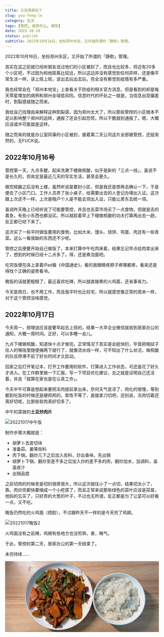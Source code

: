 ```yaml
---
title: 又双叒叕封了
slug: you-feng-le
category: 生活
tags: [管控, 居家办公, 做饭]
date: 2022-10-18
status: publish
subtitle: 2022年10月16日，坐标郑州东区，又开始所谓的「静默」管理。
---
```


2022年10月16日，坐标郑州东区，又开始了所谓的「静默」管理。

其实在这之前就已经听朋友说过他们的小区被封了，而且也比较多，将近有20多个小区吧，不过因为和他距离比较远，所以这边并没有感觉到任何异样，还是像平常生活一样，该上班上班，该出去玩出去玩，完全没有察觉到疫情有多严重。

我也经常会在「郑州本地宝」上查看关于防疫的相关官方消息，但是看到的却是每天零星增加的病例和郑州全域低风险。信息时代的坏处之一就是，当信息出现偏差时，割裂感就随之而来。

我给自己找理由来解释这种割裂感，因为郑州太大了，所以那些管控的小区根本不足以影响整个郑州的运转，通报了还会引起恐慌，所以干脆就别通报了。嗯，大概应该或许可能就是这样。

随之而来的就是办公室同事的小区被封，接着第二天公司这片全部被管控，还挺突然的，无FUCK说。

## 2022年10月16号

管控第一天，九点多醒，起床洗漱下楼做核酸，似乎是新的「三点一线」，虽说不是长久的，但肯定是最近几天的写实生活，甚至会更久。

做完核酸之后没有上楼，虽然听说是要封小区，但是我还是想再去确认一下，于是便去了小区门口。工作人员弄了张小桌子，给需要出去的人登记办理出入证。这次跟上次还不一样，上次是租户个人是不能去领出入证，只能让房东去统一领。

虽说昨天晚上已经听说了可能要管控，并且也去菜市场买了一点食物，但就是去的着急，有些小东西也都没买。所以就趁着早上下楼做核酸的功夫打算再出去一趟，反正都已经下来了。

这次买了一些平时做饭要用的食物，比如大米、馒头、烧饼、鸡蛋、肉还有一些青菜。这么一看我缺的东西还不少呢。

管控之后便要开始自己做饭了，本来打算中午吃肉来着，结果忘记早点给肉拿出来了，想到的时候已经十二点多了。得，还是煮泡面吧。

吃完饭便在床上拿着iPad看《中国通史》，看的我眼睛疼脖子疼哪都疼，看来还是得找个正确的姿势看书。

晚饭的话就更粗糙了，最近喜欢吃辣，所以就直接煮的火鸡面，还省事省力。

今天是周日，也不用工作，而且我平时也比较宅，所以就感觉像正常的周末一样，对于这个管控没啥感觉。

## 2022年10月17日

今天周一，按理说应该是要早起去上班的，结果一大早企业微信就收到居家办公的通知，大概一周时间。正好，可以多睡一会儿。

九点下楼做核酸，知道快十点才做完。正常情况下其实是会挺快的，毕竟把咽拭子往人的喉咙里随便捅两下就行了，就像流水线一样，可不知出了什么状况，做核酸的队伍停滞不前了好长时间才又启动。

回家之后打开笔记本，打开工作要用的软件，打算进入工作状态，可还是花了好久才进入。在工作群里做一下汇报，写一下项目优化建议，总之就是证明自己还活着，并且「就算在家也是在认真工作」。

今天中午可算是想起来要把冻肉提前拿出来，奈何天气变凉了，肉化的很慢，等到都到吃饭的时候还是硬邦邦的，索性不等了，直接拿刀切吧，还别说，冻肉切着还真好切呢，比那些软肉真好切多了。

中午的菜做的**土豆炒肉片**

![20221017中午饭](https://static.19961002.xyz/img/2022/20221017中午饭.JPG)

制作步骤大概就是：

- 胡萝卜去皮切块
- 准备蒜、姜等佐料
- 肉下锅，翻炒几下之后加入佐料，炒出香味，先出锅
- 胡萝卜下锅，翻炒至差不多之后加入炒的差不多的肉，翻炒加水，加调料，盖盖收汁
- 出锅品尝

之前切肉的时候老是切的很厚很大，所以这次就往小了一点切，结果切太小了，靠。肉炒完都快要缩成一个小疙瘩了，而且正常来说那些绿色的菜叶应该是蒜苗，他妈的忘买了，只好弄的大葱的叶子，不过也无所谓，反正都是为了让菜可以好看一点，又不吃。

晚饭仍然吃的火鸡面（捂脸），不过跟昨天不一样的是今天煎了鸡翅。

![20221017晚饭2](https://static.19961002.xyz/img/2022/20221017晚饭2.jpg)

火鸡面没有之前辣，鸡翅有些地方也没煎熟，害，晦气。

于此，管控的第二天，居家办公的第一天结束了。

未完待续……









![20221017中午饭](../../../public/img/又双叒叕封了/20221017中午饭-6089164.JPG)
